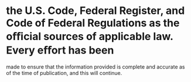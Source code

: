 # the U.S. Code, Federal Register, and Code of Federal Regulations as the oﬃcial sources of applicable law. Every eﬀort has been

made to ensure that the information provided is complete and accurate as of the time of publication, and this will continue.